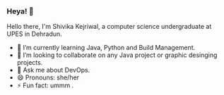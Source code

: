 ### Heya! 👋

   Hello there, I'm Shivika Kejriwal, a computer science undergraduate at UPES in Dehradun.
- 🌱 I’m currently learning Java, Python and Build Management. 
- 👯 I’m looking to collaborate on any Java project or graphic desinging projects.
- 💬 Ask me about DevOps. 
- 😄 Pronouns: she/her
- ⚡ Fun fact: ummm *.*
